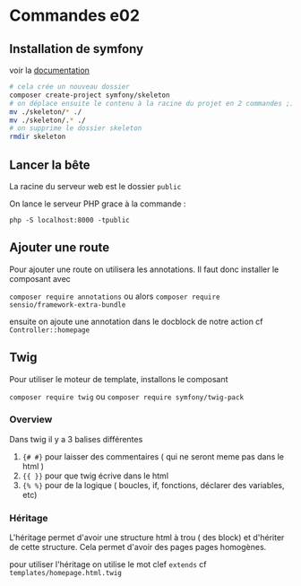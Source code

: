# Commandes e02

## Installation de symfony

voir la [documentation](https://symfony.com/doc/5.4/setup.html#creating-symfony-applications)
```bash
# cela crée un nouveau dossier
composer create-project symfony/skeleton
# on déplace ensuite le contenu à la racine du projet en 2 commandes ;)
mv ./skeleton/* ./
mv ./skeleton/.* ./
# on supprime le dossier skeleton
rmdir skeleton
```

## Lancer la bête

La racine du serveur web est le dossier `public`

On lance le serveur PHP grace à la commande :

`php -S localhost:8000 -tpublic`

## Ajouter une route

Pour ajouter une route on utilisera les annotations.
Il faut donc installer le composant avec

`composer require annotations`
ou alors
`composer require sensio/framework-extra-bundle`

ensuite on ajoute une annotation dans le docblock de notre action
cf `Controller::homepage`

## Twig

Pour utiliser le moteur de template, installons le composant

`composer require twig`
ou
`composer require symfony/twig-pack`

### Overview

Dans twig il y a 3 balises différentes

1. `{# #}` pour laisser des commentaires ( qui ne seront meme pas dans le html )
2. `{{ }}` pour que twig écrive dans le html
3. `{% %}` pour de la logique ( boucles, if, fonctions, déclarer des variables, etc)

### Héritage

L'héritage permet d'avoir une structure html à trou ( des block) et d'hériter de cette structure.
Cela permet d'avoir des pages pages homogènes.

pour utiliser l'héritage on utilise le mot clef `extends`
cf `templates/homepage.html.twig`